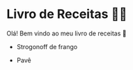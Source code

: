 # Livro de Receitas :man_cook:

Olá! Bem vindo ao meu livro de receitas :wave:

- Strogonoff de frango

- Pavê

  

